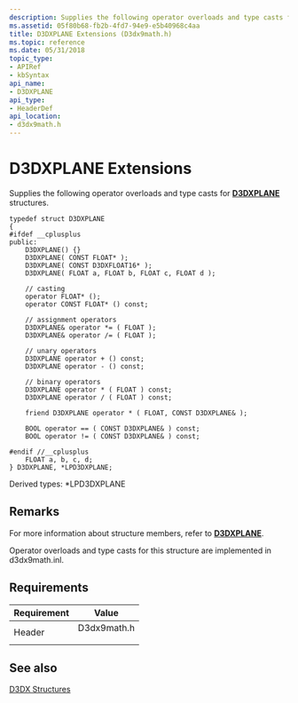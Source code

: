 ```yaml
---
description: Supplies the following operator overloads and type casts for D3DXPLANE structures.
ms.assetid: 05f80b68-fb2b-4fd7-94e9-e5b40968c4aa
title: D3DXPLANE Extensions (D3dx9math.h)
ms.topic: reference
ms.date: 05/31/2018
topic_type: 
- APIRef
- kbSyntax
api_name: 
- D3DXPLANE
api_type: 
- HeaderDef
api_location: 
- d3dx9math.h
---
```


# D3DXPLANE Extensions

Supplies the following operator overloads and type casts for [**D3DXPLANE**](d3dxplane.md) structures.

``` syntax
typedef struct D3DXPLANE
{
#ifdef __cplusplus
public:
    D3DXPLANE() {}
    D3DXPLANE( CONST FLOAT* );
    D3DXPLANE( CONST D3DXFLOAT16* );
    D3DXPLANE( FLOAT a, FLOAT b, FLOAT c, FLOAT d );

    // casting
    operator FLOAT* ();
    operator CONST FLOAT* () const;

    // assignment operators
    D3DXPLANE& operator *= ( FLOAT );
    D3DXPLANE& operator /= ( FLOAT );

    // unary operators
    D3DXPLANE operator + () const;
    D3DXPLANE operator - () const;

    // binary operators
    D3DXPLANE operator * ( FLOAT ) const;
    D3DXPLANE operator / ( FLOAT ) const;

    friend D3DXPLANE operator * ( FLOAT, CONST D3DXPLANE& );

    BOOL operator == ( CONST D3DXPLANE& ) const;
    BOOL operator != ( CONST D3DXPLANE& ) const;

#endif //__cplusplus
    FLOAT a, b, c, d;
} D3DXPLANE, *LPD3DXPLANE;
```

Derived types: \*LPD3DXPLANE

## Remarks

For more information about structure members, refer to [**D3DXPLANE**](d3dxplane.md).

Operator overloads and type casts for this structure are implemented in d3dx9math.inl.

## Requirements



| Requirement | Value |
|-------------------|----------------------------------------------------------------------------------------|
| Header<br/> | <dl> <dt>D3dx9math.h</dt> </dl> |



## See also

<dl> <dt>

[D3DX Structures](dx9-graphics-reference-d3dx-structures.md)
</dt> </dl>

 

 




